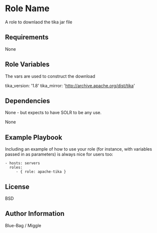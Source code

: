 Role Name
=========

A role to downlaod the tika jar file

Requirements
------------

None

Role Variables
--------------

The vars are used to construct the download

  tika_version: '1.8'
  tika_mirror: 'http://archive.apache.org/dist/tika'

Dependencies
------------
None - but expects to have SOLR to be any use.

None

Example Playbook
----------------

Including an example of how to use your role (for instance, with variables passed in as parameters) is always nice for users too:

    - hosts: servers
      roles:
         - { role: apache-tika }

License
-------

BSD

Author Information
------------------

Blue-Bag / Miggle
